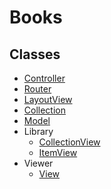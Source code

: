 Books
=====

## Classes

- [Controller](controller.js)
- [Router](router.js)
- [LayoutView](layout-view.js)
- [Collection](collection.js)
- [Model](model.js)
- Library
  - [CollectionView](library/collection-view.js)
  - [ItemView](library/item-view.js)
- Viewer
  - [View](viewer/view.js)
